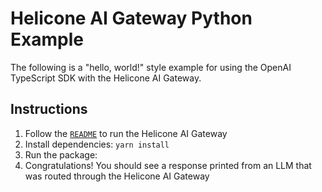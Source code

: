 # Helicone AI Gateway Python Example 

The following is a "hello, world!" style example for using the OpenAI TypeScript SDK
with the Helicone AI Gateway.

## Instructions

1. Follow the [`README`](/README.md) to run the Helicone AI Gateway
2. Install dependencies: `yarn install`
3. Run the package: 
3. Congratulations! You should see a response printed from an LLM that was
   routed through the Helicone AI Gateway